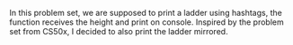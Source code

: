
In this problem set, we are supposed to print a ladder using hashtags, the function receives the height and print on console.
Inspired by the problem set from CS50x, I decided to also print the ladder mirrored.
	
